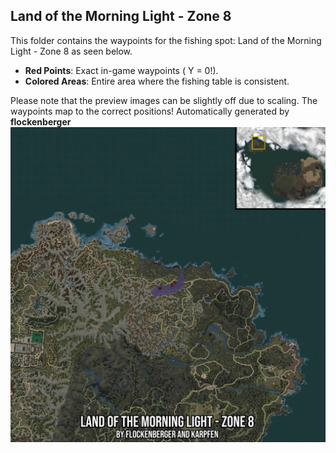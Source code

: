 ## Land of the Morning Light - Zone 8
This folder contains the waypoints for the fishing spot: Land of the Morning Light - Zone 8 as seen below.

- **Red Points**: Exact in-game waypoints ( Y = 0!).
- **Colored Areas**: Entire area where the fishing table is consistent.

Please note that the preview images can be slightly off due to scaling. The waypoints map to the correct positions!
Automatically generated by **flockenberger**
![preview_Land of the Morning Light - Zone 8](./Preview.webp)